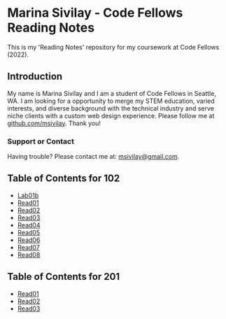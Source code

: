 # Marina Sivilay - Code Fellows Reading Notes

This is my 'Reading Notes' repository for my coursework at Code Fellows (2022).

## Introduction

My name is Marina Sivilay and I am a student of Code Fellows in Seattle, WA. I am looking for a opportunity to merge my STEM education, varied interests, and diverse background with the technical industry and serve niche clients with a custom web design experience. Please follow me at [github.com/msivilay](https://www.github.com/msivilay). Thank you!

### Support or Contact

Having trouble? Please contact me at: [msivilay@gmail.com](mailto:msivilay@gmail.com).

## Table of Contents for 102

- [Lab01b](lab01b.html)
- [Read01](read01.html)
- [Read02](read02.html)
- [Read03](read03.html)
- [Read04](read04.html)
- [Read05](read05.html)
- [Read06](read06.html)
- [Read07](read07.html)
- [Read08](read08.html)

## Table of Contents for 201

- [Read01](201read01.html)
- [Read02](201read02.html)
- [Read03](201read03.html)
